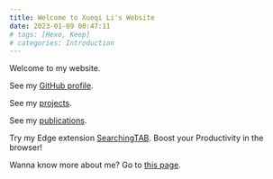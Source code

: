 ```yaml
---
title: Welcome to Xueqi Li's Website
date: 2023-01-09 00:47:11
# tags: [Hexo, Keep]
# categories: Introduction
---
```


Welcome to my website.

See my [GitHub profile](https://github.com/xueqili02).

See my [projects](/projects).

See my [publications](/publications).

Try my Edge extension [SearchingTAB](https://microsoftedge.microsoft.com/addons/detail/searchingtab/hhfjkhkaehbignlgnngiigjdjejagono). Boost your Productivity in the browser!

Wanna know more about me? Go to [this page](/about).

<!-- This is your very first post. Check [documentation](https://keep-docs.xpoet.cn/) for more info. If you get any problems when using Keep theme, you can ask me on [GitHub](https://github.com/XPoet/hexo-theme-keep/issues). -->

<!-- more -->

<!-- ## Quick Start

### Create a new post

``` bash
$ hexo new "My New Post"
```

More info: [Writing](https://hexo.io/docs/writing.html)

### Run server

``` bash
$ hexo server
```

More info: [Server](https://hexo.io/docs/server.html)

### Generate static files

``` bash
$ hexo generate
```

More info: [Generating](https://hexo.io/docs/generating.html)

### Deploy to remote sites

``` bash
$ hexo deploy
```

More info: [Deployment](https://hexo.io/docs/one-command-deployment.html) -->
